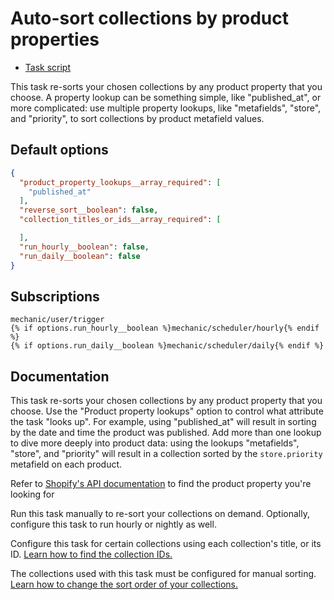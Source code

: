 # Auto-sort collections by product properties

* [Task script](./script.liquid)

This task re-sorts your chosen collections by any product property that you choose. A property lookup can be something simple, like "published_at", or more complicated: use multiple property lookups, like "metafields", "store", and "priority", to sort collections by product metafield values.

## Default options

```json
{
  "product_property_lookups__array_required": [
    "published_at"
  ],
  "reverse_sort__boolean": false,
  "collection_titles_or_ids__array_required": [

  ],
  "run_hourly__boolean": false,
  "run_daily__boolean": false
}
```

## Subscriptions

```liquid
mechanic/user/trigger
{% if options.run_hourly__boolean %}mechanic/scheduler/hourly{% endif %}
{% if options.run_daily__boolean %}mechanic/scheduler/daily{% endif %}
```

## Documentation

This task re-sorts your chosen collections by any product property that you choose. Use the "Product property lookups" option to control what attribute the task "looks up". For example, using "published_at" will result in sorting by the date and time the product was published. Add more than one lookup to dive more deeply into product data: using the lookups "metafields", "store", and "priority" will result in a collection sorted by the `store.priority` metafield on each product.

Refer to [Shopify's API documentation](https://help.shopify.com/en/api/reference/products/product) to find the product property you're looking for

Run this task manually to re-sort your collections on demand. Optionally, configure this task to run hourly or nightly as well.

Configure this task for certain collections using each collection's title, or its ID. [Learn how to find the collection IDs.](https://help.usemechanic.com/en/articles/2946120-how-do-i-find-an-id-for-a-product-collection-order-or-something-else)

The collections used with this task must be configured for manual sorting. [Learn how to change the sort order of your collections.](https://help.shopify.com/en/manual/products/collections/collection-layout#change-the-sort-order-for-the-products-in-a-collection)